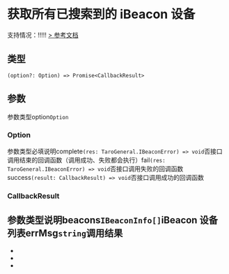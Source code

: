 # 获取所有已搜索到的 iBeacon 设备
支持情况：!!!!!
[> 参考文档
](https://developers.weixin.qq.com/miniprogram/dev/api/device/ibeacon/wx.getBeacons.html)
## 类型[​](getBeacons.html#类型)
```tsx
(option?: Option) => Promise<CallbackResult>
```

## 参数[​](getBeacons.html#参数)
参数类型option`Option`
### Option[​](getBeacons.html#option)
参数类型必填说明complete`(res: TaroGeneral.IBeaconError) => void`否接口调用结束的回调函数（调用成功、失败都会执行）fail`(res: TaroGeneral.IBeaconError) => void`否接口调用失败的回调函数success`(result: CallbackResult) => void`否接口调用成功的回调函数
### CallbackResult[​](getBeacons.html#callbackresult)
参数类型说明beacons`IBeaconInfo[]`iBeacon 设备列表errMsg`string`调用结果
- 
- 

- 
-
